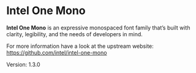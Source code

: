 # Intel One Mono

**Intel One Mono** is an expressive monospaced font family that’s built with clarity, legibility, and the needs of developers in mind.

For more information have a look at the upstream website: https://github.com/intel/intel-one-mono

Version: 1.3.0
